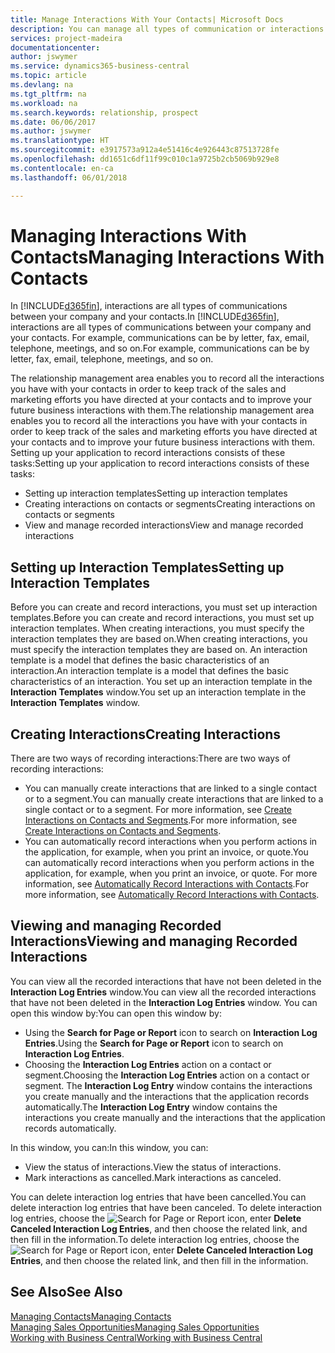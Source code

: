 ```yaml
---
title: Manage Interactions With Your Contacts| Microsoft Docs
description: You can manage all types of communication or interactions between your company and your contacts, for example, letters, phone calls, meetings, and so on.
services: project-madeira
documentationcenter: 
author: jswymer
ms.service: dynamics365-business-central
ms.topic: article
ms.devlang: na
ms.tgt_pltfrm: na
ms.workload: na
ms.search.keywords: relationship, prospect
ms.date: 06/06/2017
ms.author: jswymer
ms.translationtype: HT
ms.sourcegitcommit: e3917573a912a4e51416c4e926443c87513728fe
ms.openlocfilehash: dd1651c6df11f99c010c1a9725b2cb5069b929e8
ms.contentlocale: en-ca
ms.lasthandoff: 06/01/2018

---
```

# <a name="managing-interactions-with-contacts"></a><span data-ttu-id="18050-103">Managing Interactions With Contacts</span><span class="sxs-lookup"><span data-stu-id="18050-103">Managing Interactions With Contacts</span></span>
<span data-ttu-id="18050-104">In [!INCLUDE[d365fin](includes/d365fin_md.md)], interactions are all types of communications between your company and your contacts.</span><span class="sxs-lookup"><span data-stu-id="18050-104">In [!INCLUDE[d365fin](includes/d365fin_md.md)], interactions are all types of communications between your company and your contacts.</span></span> <span data-ttu-id="18050-105">For example, communications can be by letter, fax, email, telephone, meetings, and so on.</span><span class="sxs-lookup"><span data-stu-id="18050-105">For example, communications can be by letter, fax, email, telephone, meetings, and so on.</span></span>

<span data-ttu-id="18050-106">The relationship management area enables you to record all the interactions you have with your contacts in order to keep track of the sales and marketing efforts you have directed at your contacts and to improve your future business interactions with them.</span><span class="sxs-lookup"><span data-stu-id="18050-106">The relationship management area enables you to record all the interactions you have with your contacts in order to keep track of the sales and marketing efforts you have directed at your contacts and to improve your future business interactions with them.</span></span> <span data-ttu-id="18050-107">Setting up your application to record interactions consists of these tasks:</span><span class="sxs-lookup"><span data-stu-id="18050-107">Setting up your application to record interactions consists of these tasks:</span></span>

* <span data-ttu-id="18050-108">Setting up interaction templates</span><span class="sxs-lookup"><span data-stu-id="18050-108">Setting up interaction templates</span></span>  
* <span data-ttu-id="18050-109">Creating interactions on contacts or segments</span><span class="sxs-lookup"><span data-stu-id="18050-109">Creating interactions on contacts or segments</span></span>  
* <span data-ttu-id="18050-110">View and manage recorded interactions</span><span class="sxs-lookup"><span data-stu-id="18050-110">View and manage recorded interactions</span></span>  

##  <a name="setting-up-interaction-templates"></a><span data-ttu-id="18050-111">Setting up Interaction Templates</span><span class="sxs-lookup"><span data-stu-id="18050-111">Setting up Interaction Templates</span></span>
<span data-ttu-id="18050-112">Before you can create and record interactions, you must set up interaction templates.</span><span class="sxs-lookup"><span data-stu-id="18050-112">Before you can create and record interactions, you must set up interaction templates.</span></span> <span data-ttu-id="18050-113">When creating interactions, you must specify the interaction templates they are based on.</span><span class="sxs-lookup"><span data-stu-id="18050-113">When creating interactions, you must specify the interaction templates they are based on.</span></span> <span data-ttu-id="18050-114">An interaction template is a model that defines the basic characteristics of an interaction.</span><span class="sxs-lookup"><span data-stu-id="18050-114">An interaction template is a model that defines the basic characteristics of an interaction.</span></span>
<span data-ttu-id="18050-115">You set up an interaction template in the **Interaction Templates** window.</span><span class="sxs-lookup"><span data-stu-id="18050-115">You set up an interaction template in the **Interaction Templates** window.</span></span>  

## <a name="creating-interactions"></a><span data-ttu-id="18050-116">Creating Interactions</span><span class="sxs-lookup"><span data-stu-id="18050-116">Creating Interactions</span></span>
<span data-ttu-id="18050-117">There are two ways of recording interactions:</span><span class="sxs-lookup"><span data-stu-id="18050-117">There are two ways of recording interactions:</span></span>

* <span data-ttu-id="18050-118">You can manually create interactions that are linked to a single contact or to a segment.</span><span class="sxs-lookup"><span data-stu-id="18050-118">You can manually create interactions that are linked to a single contact or to a segment.</span></span> <span data-ttu-id="18050-119">For more information, see [Create Interactions on Contacts and Segments](marketing-how-create-interactions.md).</span><span class="sxs-lookup"><span data-stu-id="18050-119">For more information, see [Create Interactions on Contacts and Segments](marketing-how-create-interactions.md).</span></span>  
* <span data-ttu-id="18050-120">You can automatically record interactions when you perform actions in the application, for example, when you print an invoice, or quote.</span><span class="sxs-lookup"><span data-stu-id="18050-120">You can automatically record interactions when you perform actions in the application, for example, when you print an invoice, or quote.</span></span> <span data-ttu-id="18050-121">For more information, see [Automatically Record Interactions with Contacts](marketing-auto-record-interactions.md).</span><span class="sxs-lookup"><span data-stu-id="18050-121">For more information, see [Automatically Record Interactions with Contacts](marketing-auto-record-interactions.md).</span></span>

## <a name="viewing-and-managing-recorded-interactions"></a><span data-ttu-id="18050-122">Viewing and managing Recorded Interactions</span><span class="sxs-lookup"><span data-stu-id="18050-122">Viewing and managing Recorded Interactions</span></span>
<span data-ttu-id="18050-123">You can view all the recorded interactions that have not been deleted in the **Interaction Log Entries** window.</span><span class="sxs-lookup"><span data-stu-id="18050-123">You can view all the recorded interactions that have not been deleted in the **Interaction Log Entries** window.</span></span> <span data-ttu-id="18050-124">You can open this window by:</span><span class="sxs-lookup"><span data-stu-id="18050-124">You can open this window by:</span></span>

* <span data-ttu-id="18050-125">Using the **Search for Page or Report** icon to search on **Interaction Log Entries**.</span><span class="sxs-lookup"><span data-stu-id="18050-125">Using the **Search for Page or Report** icon to search on **Interaction Log Entries**.</span></span>
* <span data-ttu-id="18050-126">Choosing the **Interaction Log Entries** action on a contact or segment.</span><span class="sxs-lookup"><span data-stu-id="18050-126">Choosing the **Interaction Log Entries** action on a contact or segment.</span></span>
  <span data-ttu-id="18050-127">The **Interaction Log Entry** window contains the interactions you create manually and the interactions that the application records automatically.</span><span class="sxs-lookup"><span data-stu-id="18050-127">The **Interaction Log Entry** window contains the interactions you create manually and the interactions that the application records automatically.</span></span>

<span data-ttu-id="18050-128">In this window, you can:</span><span class="sxs-lookup"><span data-stu-id="18050-128">In this window, you can:</span></span>

* <span data-ttu-id="18050-129">View the status of interactions.</span><span class="sxs-lookup"><span data-stu-id="18050-129">View the status of interactions.</span></span>
* <span data-ttu-id="18050-130">Mark interactions as cancelled.</span><span class="sxs-lookup"><span data-stu-id="18050-130">Mark interactions as canceled.</span></span>

<span data-ttu-id="18050-131">You can delete interaction log entries that have been cancelled.</span><span class="sxs-lookup"><span data-stu-id="18050-131">You can delete interaction log entries that have been canceled.</span></span> <span data-ttu-id="18050-132">To delete interaction log entries, choose the ![Search for Page or Report](media/ui-search/search_small.png "Search for Page or Report icon") icon, enter **Delete Canceled Interaction Log Entries**, and then choose the related link, and then fill in the information.</span><span class="sxs-lookup"><span data-stu-id="18050-132">To delete interaction log entries, choose the ![Search for Page or Report](media/ui-search/search_small.png "Search for Page or Report icon") icon, enter **Delete Canceled Interaction Log Entries**, and then choose the related link, and then fill in the information.</span></span>

## <a name="see-also"></a><span data-ttu-id="18050-133">See Also</span><span class="sxs-lookup"><span data-stu-id="18050-133">See Also</span></span>
[<span data-ttu-id="18050-134">Managing Contacts</span><span class="sxs-lookup"><span data-stu-id="18050-134">Managing Contacts</span></span>](marketing-contacts.md)  
[<span data-ttu-id="18050-135">Managing Sales Opportunities</span><span class="sxs-lookup"><span data-stu-id="18050-135">Managing Sales Opportunities</span></span>](marketing-manage-sales-opportunities.md)  
[<span data-ttu-id="18050-136">Working with Business Central</span><span class="sxs-lookup"><span data-stu-id="18050-136">Working with Business Central</span></span>](ui-work-product.md)  


